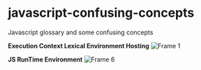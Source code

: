 # javascript-confusing-concepts
Javascript glossary and some confusing concepts

**Execution Context Lexical Environment Hosting**
![Frame 1](https://user-images.githubusercontent.com/88984994/172369727-5d4a1feb-52a2-46ed-ae0e-57600eff4df9.png)

**JS RunTime Environment**
![Frame 6](https://user-images.githubusercontent.com/88984994/173049749-593515df-8fb7-4c08-9625-199e213e5db7.png)

